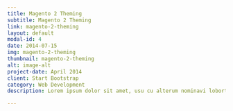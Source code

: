 ```yaml
---
title: Magento 2 Theming
subtitle: Magento 2 Theming
link: magento-2-theming
layout: default
modal-id: 4
date: 2014-07-15
img: magento-2-theming
thumbnail: magento-2-theming
alt: image-alt
project-date: April 2014
client: Start Bootstrap
category: Web Development
description: Lorem ipsum dolor sit amet, usu cu alterum nominavi lobortis. At duo novum diceret. Tantas apeirian vix et, usu sanctus postulant inciderint ut, populo diceret necessitatibus in vim. Cu eum dicam feugiat noluisse.

---
```

